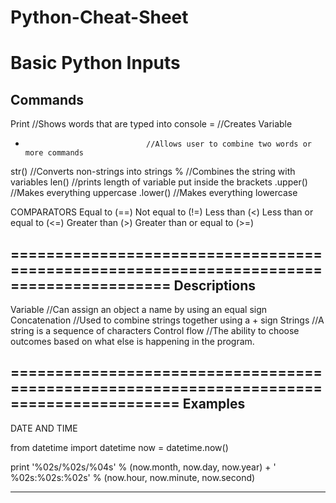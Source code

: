 # Python-Cheat-Sheet
Basic Python Inputs
=======================================================================================
Commands
---------------------------------------------------------------------------------------
Print                            //Shows words that are typed into console
=                                //Creates Variable
+                                //Allows user to combine two words or more commands
str()                            //Converts non-strings into strings
%                                //Combines the string with variables
len()                            //prints length of variable put inside the brackets
.upper()                         //Makes everything uppercase
.lower()                         //Makes everything lowercase 

COMPARATORS
Equal to (==)
Not equal to (!=)
Less than (<)
Less than or equal to (<=)
Greater than (>)
Greater than or equal to (>=)



========================================================================================
Descriptions
----------------------------------------------------------------------------------------
Variable                         //Can assign an object a name by using an equal sign
Concatenation                    //Used to combine strings together using a + sign
Strings                          //A string is a sequence of characters
Control flow                     //The ability to choose outcomes based on what else is happening in the program.

=========================================================================================
Examples
-----------------------------------------------------------------------------------------

DATE AND TIME

from datetime import datetime
now = datetime.now()

print '%02s/%02s/%04s' % (now.month, now.day, now.year) + ' %02s:%02s:%02s' % (now.hour, now.minute, now.second)

-------------------------------------------------------------------------------------------
